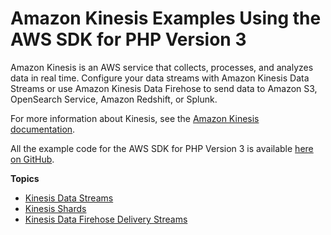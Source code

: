 # Amazon Kinesis Examples Using the AWS SDK for PHP Version 3<a name="kinesis-examples"></a>

Amazon Kinesis is an AWS service that collects, processes, and analyzes data in real time\. Configure your data streams with Amazon Kinesis Data Streams or use Amazon Kinesis Data Firehose to send data to Amazon S3, OpenSearch Service, Amazon Redshift, or Splunk\.

For more information about Kinesis, see the [Amazon Kinesis documentation](https://docs.aws.amazon.com/kinesis/index.html)\.

All the example code for the AWS SDK for PHP Version 3 is available [here on GitHub](https://github.com/awsdocs/aws-doc-sdk-examples/tree/master/php/example_code)\.

**Topics**
+ [Kinesis Data Streams](kinesis-example-data-stream.md)
+ [Kinesis Shards](kinesis-example-shard.md)
+ [Kinesis Data Firehose Delivery Streams](kinesis-firehose-example-delivery-stream.md)
